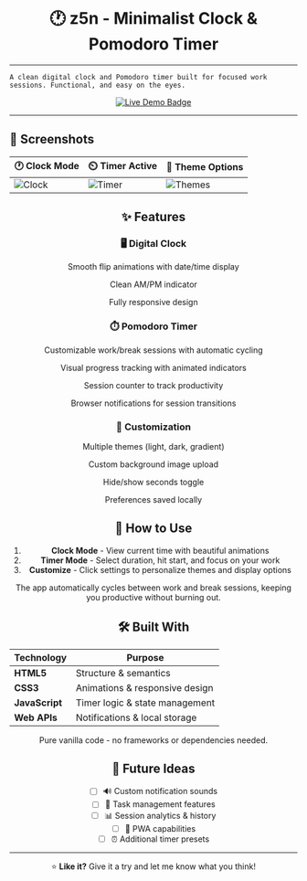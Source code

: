 <div align="center">

# 🕐 z5n - Minimalist Clock & Pomodoro Timer

</div>

---

`A clean digital clock and Pomodoro timer built for focused work sessions. Functional, and easy on the eyes.`

<p align="center">
  <a href="https://z5n.netlify.app" target="_blank">
    <img src="https://img.shields.io/badge/Live Demo-Click Here!-brightgreen?style=for-the-badge&logo=rocket" alt="Live Demo Badge" />
  </a>
</p>



---

## 📱 Screenshots

| 🕐 Clock Mode | ⏲️ Timer Active | 🎨 Theme Options |
|--------------|----------------|------------------|
| ![Clock](https://github.com/user-attachments/assets/0e0d3253-0b60-4a20-acde-96cc6050922e) | ![Timer](https://github.com/user-attachments/assets/476eb68e-70bc-4b2c-8e5e-72ec930e6b7b) | ![Themes](https://github.com/user-attachments/assets/62b952ea-362a-4c3e-8e46-53a8875cf6bd) |

<div align="center">

## ✨ Features

### 🖥️ **Digital Clock**

Smooth flip animations with date/time display

Clean AM/PM indicator

Fully responsive design

### ⏱️ **Pomodoro Timer** 

Customizable work/break sessions with automatic cycling

Visual progress tracking with animated indicators

Session counter to track productivity

Browser notifications for session transitions

### 🎨 **Customization**

Multiple themes (light, dark, gradient)

Custom background image upload

Hide/show seconds toggle

Preferences saved locally

## 🚀 How to Use

1. **Clock Mode** - View current time with beautiful animations  
2. **Timer Mode** - Select duration, hit start, and focus on your work  
3. **Customize** - Click settings to personalize themes and display options  

The app automatically cycles between work and break sessions, keeping you productive without burning out.

## 🛠️ Built With

| Technology | Purpose |
|------------|---------|
| **HTML5** | Structure & semantics |
| **CSS3** | Animations & responsive design |
| **JavaScript** | Timer logic & state management |
| **Web APIs** | Notifications & local storage |

Pure vanilla code - no frameworks or dependencies needed.

## 🔮 Future Ideas

- [ ] 🔊 Custom notification sounds  
- [ ] 📝 Task management features  
- [ ] 📊 Session analytics & history  
- [ ] 📱 PWA capabilities  
- [ ] ⏰ Additional timer presets

---

⭐ **Like it?** Give it a try and let me know what you think!

</div>
